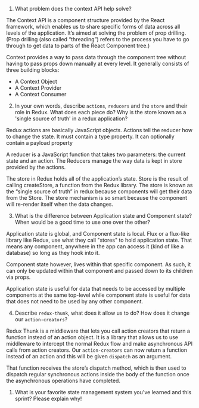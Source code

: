 1. What problem does the context API help solve?

The Context API is a component structure provided by the React framework, which enables us to share specific forms of data across all levels of the application. It’s aimed at solving the problem of prop drilling. (Prop drilling (also called “threading”) refers to the process you have to go through to get data to parts of the React Component tree.)

Context provides a way to pass data through the component tree without having to pass props down manually at every level.
It generally consists of three building blocks:

- A Context Object
- A Context Provider
- A Context Consumer

2. In your own words, describe `actions`, `reducers` and the `store` and their role in Redux. What does each piece do? Why is the store known as a 'single source of truth' in a redux application?

Redux actions are basically JavaScript objects. Actions tell the reducer how to change the state. It must contain a type property. It can optionally contain a payload property

A reducer is a JavaScript function that takes two parameters: the current state and an action. The Reducers manage the way data is kept in store provided by the actions.

The store in Redux holds all of the application’s state. Store is the result of calling createStore, a function from the Redux library.
The store is known as the “single source of truth” in redux because components will get their data from the Store. The store mechanism is so smart because the component will re-render itself when the data changes.

3. What is the difference between Application state and Component state? When would be a good time to use one over the other?

Application state is global, and Component state is local. Flux or a flux-like library like Redux, use what they call "stores" to hold application state. That means any component, anywhere in the app can access it (kind of like a database) so long as they hook into it.

Component state however, lives within that specific component. As such, it can only be updated within that component and passed down to its children via props.

Application state is useful for data that needs to be accessed by multiple components at the same top-level while component state is useful for data that does not need to be used by any other component.

4. Describe `redux-thunk`, what does it allow us to do? How does it change our `action-creators`?

Redux Thunk is a middleware that lets you call action creators that return a function instead of an action object. It is a library that allows us to use middleware to intercept the normal Redux flow and make asynchronous API calls from action creators. Our `action-creators` can now return a function instead of an action and this will be given `dispatch` as an argument.

That function receives the store’s dispatch method, which is then used to dispatch regular synchronous actions inside the body of the function once the asynchronous operations have completed.

1. What is your favorite state management system you've learned and this sprint? Please explain why!
